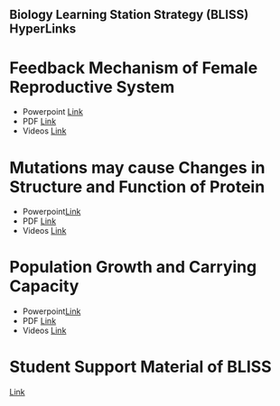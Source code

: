 ## Biology Learning Station Strategy (BLISS) HyperLinks

# Feedback Mechanism of Female Reproductive System 
- Powerpoint [Link](https://github.com/ProjectPurposesOnly/ProjectHyperLink/raw/main/Competency%201.pptx)
- PDF [Link](https://github.com/ProjectPurposesOnly/ProjectHyperLink/blob/main/Competency-1.pdf)
- Videos [Link](https://drive.google.com/file/d/1SUidl0U71JZkIOtug4_oXt-KLzCgge4W/view?usp=sharing)

# Mutations may cause Changes in Structure and Function of Protein
- Powerpoint[Link](https://github.com/ProjectPurposesOnly/ProjectHyperLink/raw/main/Competency%202.pptx)
- PDF [Link](https://github.com/ProjectPurposesOnly/ProjectHyperLink/blob/main/Competency-2.pdf)
- Videos [Link](https://drive.google.com/file/d/1zQ7LNK8sgnd-cn6Kf0RCO9HRDj8FUYmn/view?usp=sharing)

# Population Growth and Carrying Capacity
- Powerpoint[Link](https://doc-00-84-slides.googleusercontent.com/export/73qp33lv09meqd4oc606b9ktsk/4vm39l8tl2rk07qgljr1jjh0tk/1657705415000/101661336759591646433/117439853027150255020/1mB2iO6rjDMj1-tsVUnsM1mb4f2ofyoUl?id=1mB2iO6rjDMj1-tsVUnsM1mb4f2ofyoUl&pageid=p1&returnExportRedirectUrl=true&token=AC4w5VgISznP4dMnCjILtR4Eg-FOKHXLpA:1657705406618&ouid=117439853027150255020&includes_info_params=1&usp=drive_web&exportFormat=pptx&dat=AO9BBxxpRexp7ohcnZasvQvNiZ_ME7yobAKcZEOdCewa96-pGvaB8IH0k380VHqi_vVH5BhSaGGnuYhBfVxcIkAGREbb16cTjcHbpm3zDZ5ZRB0f-KEsNUTyGJo6JjYgJJEMLZecL0YZt5essM6Pa-B_wxk3VXOFbxAvJoNYPtj3MgaKZldp1ZGHxOquYEwfi-esc4SOC2oeif2L5wcJb6lS_8OYR4FzrTOb53VFB7UAC2uc4hI_2tOCaI22udW518fBJb-aHwmzu-uDpCtfVdU5fXIwACTutR9b16KylW-sAMR8LI0kG8h8xYU-CqSUZAcCW7cAipEkeMmkadrbI-hgI8R0UgfE9FUl4qEDJs1nNXHUqPOwIwiS7Lk362d52ONAn18H-Ip83pc9TrGfhni1UCAUamafvM6_kyzRflhRshH9S1Y66f7ocPtVvJbXby_TkAxIjkuNshN7TEHtSebM0zEbBcuTrw8bcQfshIf8bj8tMugX5l4CGkSjjpY4vHQGMhWqaiRw_n-_fPbz88uam2wodRqr5BnRY4uR3i0Nv7UHptukhZpfXaMXX3-nztz45kHtJNLRCbep-t-ISyMtfKif61GZhqhYu9fqx8M8qoPQWF94RV505LgmYroG9kLfcfZeCJ3v6gk9dzE9L6dB-tFpI6v-mseg5Qwn9c6ljx-1mW2fge83iUrwRFJePWrKED_jF_KCHCpl-4US58x2fw2On4RsNzzm2AF61JGpMggSPYPNZLe9F83T4AfuH2dSpyEfNXNP-kzLHMRl391m8Nqrbkx_wMIBsz5oQVvVhOhXtdlldPZV5hL4MheseAY_Jh9UFa4xk8RI8CHgidA1l4xsICUGYBdwZRx4XX3uimwEXvaOM6Q3WNX353UTUQVtFg3xKaMFAHggA5b1jvQqyiPuwGtWNJDXNc-NOSXmtQ)
- PDF [Link](https://github.com/ProjectPurposesOnly/ProjectHyperLink/blob/main/Competency-3.pdf)
- Videos [Link](https://drive.google.com/file/d/1Yzbt0fdm4REmp97rWI9ybYr1wbI4c7wQ/view?usp=sharing)

# Student Support Material of BLISS
[Link](https://github.com/ProjectPurposesOnly/ProjectHyperLink/blob/main/BLISS.pdf)
